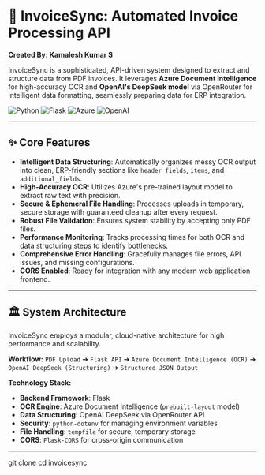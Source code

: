 # 🤖 InvoiceSync: Automated Invoice Processing API

**Created By: Kamalesh Kumar S**

InvoiceSync is a sophisticated, API-driven system designed to extract and structure data from PDF invoices. It leverages **Azure Document Intelligence** for high-accuracy OCR and **OpenAI's DeepSeek model** via OpenRouter for intelligent data formatting, seamlessly preparing data for ERP integration.

![Python](https://img.shields.io/badge/Python-3776AB?style=for-the-badge&logo=python&logoColor=white)
![Flask](https://img.shields.io/badge/Flask-000000?style=for-the-badge&logo=flask&logoColor=white)
![Azure](https://img.shields.io/badge/Azure-0078D4?style=for-the-badge&logo=microsoft-azure&logoColor=white)
![OpenAI](https://img.shields.io/badge/OpenAI-412991?style=for-the-badge&logo=openai&logoColor=white)

---

## ✨ Core Features

* **Intelligent Data Structuring**: Automatically organizes messy OCR output into clean, ERP-friendly sections like `header_fields`, `items`, and `additional_fields`.
* **High-Accuracy OCR**: Utilizes Azure's pre-trained layout model to extract raw text with precision.
* **Secure & Ephemeral File Handling**: Processes uploads in temporary, secure storage with guaranteed cleanup after every request.
* **Robust File Validation**: Ensures system stability by accepting only PDF files.
* **Performance Monitoring**: Tracks processing times for both OCR and data structuring steps to identify bottlenecks.
* **Comprehensive Error Handling**: Gracefully manages file errors, API issues, and missing configurations.
* **CORS Enabled**: Ready for integration with any modern web application frontend.

---

## 🏛️ System Architecture

InvoiceSync employs a modular, cloud-native architecture for high performance and scalability.

**Workflow:**
`PDF Upload` ➔ `Flask API` ➔ `Azure Document Intelligence (OCR)` ➔ `OpenAI DeepSeek (Structuring)` ➔ `Structured JSON Output`

**Technology Stack:**
* **Backend Framework**: Flask
* **OCR Engine**: Azure Document Intelligence (`prebuilt-layout` model)
* **Data Structuring**: OpenAI DeepSeek via OpenRouter API
* **Security**: `python-dotenv` for managing environment variables
* **File Handling**: `tempfile` for secure, temporary storage
* **CORS**: `Flask-CORS` for cross-origin communication

---


git clone <your-repository-url>
cd invoicesync
